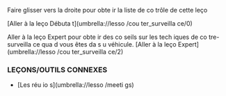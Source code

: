 [Title]: # (Et mai
te
a
t ?)
[Order]: # (10)

Faire glisser vers la droite pour obte
ir la liste de co
trôle de cette leço


[Aller à la leço
 Débuta
t](umbrella://lesso
/cou
ter_surveilla
ce/0)

Aller à la leço
 Expert pour obte
ir des co
seils sur les tech
iques de co
tre-surveilla
ce qua
d vous êtes da
s u
 véhicule.
[Aller à la leço
 Expert](umbrella://lesso
/cou
ter_surveilla
ce/2)

### LEÇONS/OUTILS CONNEXES

* [Les réu
io
s](umbrella://lesso
/meeti
gs)